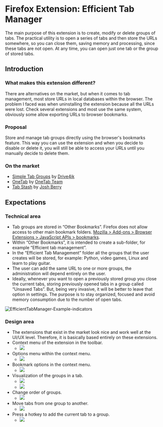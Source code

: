 # Firefox Extension: Efficient Tab Manager

The main purpose of this extension is to create, modify or delete groups of tabs. The practical utility is to open a
series of tabs and then store the URLs somewhere, so you can close them, saving memory and processing, since these tabs
are not open. At any time, you can open just one tab or the group of stored tabs.

## Introduction

### What makes this extension different?

There are alternatives on the market, but when it comes to tab management, most store URLs in local databases within the
browser. The problem I faced was when uninstalling the extension because all the URLs were lost. Check several
extensions and most use the same system, obviously some allow exporting URLs to browser bookmarks.

### Proposal

Store and manage tab groups directly using the browser's bookmarks feature. This way you can use the extension and when
you decide to disable or delete it, you will still be able to access your URLs until you manually decide to delete them.

### On the market

- [Simple Tab Groups](https://addons.mozilla.org/en-US/firefox/addon/simple-tab-groups/)
  by [Drive4ik](https://addons.mozilla.org/en-US/firefox/user/1017663/)
- [OneTab](https://addons.mozilla.org/en-US/firefox/addon/onetab/)
  by [OneTab Team](https://addons.mozilla.org/en-US/firefox/user/10945418/)
- [Tab Stash](https://addons.mozilla.org/en-US/firefox/addon/tab-stash/)
  by [Josh Berry](https://addons.mozilla.org/en-US/firefox/user/14084455/)

## Expectations

### Technical area

- Tab groups are stored in “Other Bookmarks”. Firefox does not allow access to other main bookmark folders.
  [Mozilla > Add-ons > Browser Extensions > JavaScript APIs > bookmarks](https://developer.mozilla.org/en-US/docs/Mozilla/Add-ons/WebExtensions/API/bookmarks).
- Within “Other Bookmarks”, it is intended to create a sub-folder, for example “Efficient tab management”.
- In the “Efficient Tab Management” folder all the groups that the user creates will be stored, for example: Python, video games, Linux and learn to play guitar.
- The user can add the same URL to one or more groups, the administration will depend entirely on the user.
- Ideally, whenever you want to open a previously stored group you close the current tabs, storing previously opened tabs in a group called “Unsaved Tabs”. But, being very invasive, it will be better to leave that option in settings. The purpose is to stay organized, focused and avoid memory consumption due to the number of open tabs.

![EfficientTabManager-Example-indicators](https://user-images.githubusercontent.com/831380/196868164-bd524005-546f-4591-93be-2fa5b57c5ca3.png)

### Design area

- The extensions that exist in the market look nice and work well at the UI/UX level. Therefore, it is basically based entirely on these extensions.
- Context menu of the extension in the toolbar.
  - ![](https://addons.mozilla.org/user-media/previews/full/209/209871.png)
- Options menu within the context menu.
  - ![](https://addons.mozilla.org/user-media/previews/full/209/209872.png)
- Bookmark options in the context menu.
  - ![](https://addons.mozilla.org/user-media/previews/full/209/209879.png)
- Visualization of the groups in a tab.
  - ![](https://addons.mozilla.org/user-media/previews/full/209/209884.png)
  - ![](https://addons.mozilla.org/user-media/previews/full/251/251717.png)
- Change order of groups.
  - ![](https://addons.mozilla.org/user-media/previews/full/209/209887.png)
- Move tabs from one group to another.
  - ![](https://addons.mozilla.org/user-media/previews/full/209/209888.png)
- Press a hotkey to add the current tab to a group.
  - ![](https://addons.mozilla.org/user-media/previews/full/209/209891.png)
